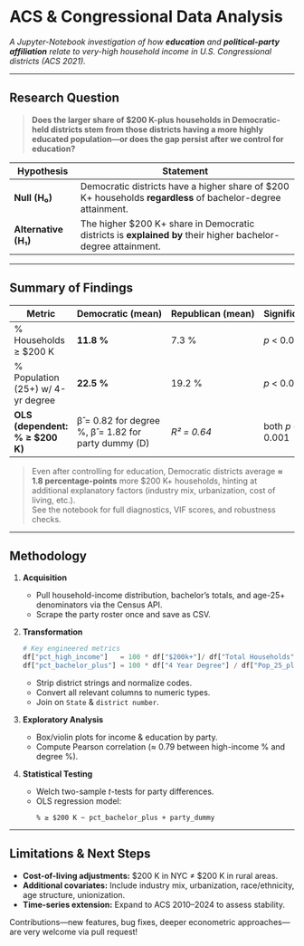 # ACS & Congressional Data Analysis

*A Jupyter-Notebook investigation of how **education** and **political-party affiliation** relate to very-high household income in U.S. Congressional districts (ACS 2021).*

---

## Research Question

> **Does the larger share of \$200 K-plus households in Democratic-held districts stem from those districts having a more highly educated population—or does the gap persist after we control for education?**

| Hypothesis | Statement |
| ---------- | --------- |
| **Null (H₀)** | Democratic districts have a higher share of \$200 K+ households **regardless** of bachelor-degree attainment. |
| **Alternative (H₁)** | The higher \$200 K+ share in Democratic districts is **explained by** their higher bachelor-degree attainment. |

---

## Summary of Findings

| Metric | Democratic&nbsp;(mean) | Republican&nbsp;(mean) | Significance |
| ------ | --------------------- | ---------------------- | ------------ |
| % Households ≥ \$200 K | **11.8 %** | 7.3 % | *p* < 0.001 |
| % Population (25+) w/ 4-yr degree | **22.5 %** | 19.2 % | *p* < 0.001 |
| **OLS (dependent: % ≥ \$200 K)** | β̂ = 0.82 for degree %, β̂ = 1.82 for party dummy (D) | *R² = 0.64* | both *p* < 0.001 |

> Even after controlling for education, Democratic districts average **≈ 1.8 percentage-points** more \$200 K+ households, hinting at additional explanatory factors (industry mix, urbanization, cost of living, etc.).  
> See the notebook for full diagnostics, VIF scores, and robustness checks.

---

## Methodology

1. **Acquisition**

   * Pull household-income distribution, bachelor’s totals, and age-25+ denominators via the Census API.
   * Scrape the party roster once and save as CSV.

2. **Transformation**

   ```python
   # Key engineered metrics
   df["pct_high_income"]   = 100 * df["$200k+"]/ df["Total Households"]
   df["pct_bachelor_plus"] = 100 * df["4 Year Degree"] / df["Pop_25_plus"]
   ```

   * Strip district strings and normalize codes.
   * Convert all relevant columns to numeric types.
   * Join on `State` & `district number`.

3. **Exploratory Analysis**

   * Box/violin plots for income & education by party.
   * Compute Pearson correlation (≈ 0.79 between high-income % and degree %).

4. **Statistical Testing**

   * Welch two-sample *t*-tests for party differences.
   * OLS regression model:
     ```
     % ≥ $200 K ~ pct_bachelor_plus + party_dummy
     ```

---

## Limitations & Next Steps

* **Cost-of-living adjustments:** \$200 K in NYC ≠ \$200 K in rural areas.
* **Additional covariates:** Include industry mix, urbanization, race/ethnicity, age structure, unionization.
* **Time-series extension:** Expand to ACS 2010–2024 to assess stability.

Contributions—new features, bug fixes, deeper econometric approaches—are very welcome via pull request!
